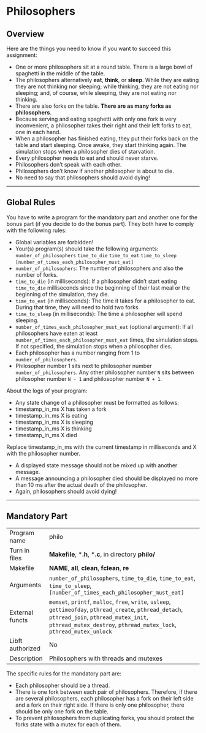 # Philosophers

## Overview
Here are the things you need to know if you want to succeed this assignment:
-	One or more philosophers sit at a round table. There is a large bowl of spaghetti in the middle of the table.
-	The philosophers alternatively **eat**, **think**, or **sleep**. While they are eating they are not thinking nor sleeping; while thinking, they are not eating nor sleeping; and, of course, while sleeping, they are not eating nor thinking.
-	There are also forks on the table. **There are as many forks as philosophers**.
-	Because serving and eating spaghetti with only one fork is very inconvenient, a philosopher takes their right and their left forks to eat, one in each hand.
-	When a philosopher has finished eating, they put their forks back on the table and start sleeping. Once awake, they start thinking again. The simulation stops when a philosopher dies of starvation.
-	Every philosopher needs to eat and should never starve.
-	Philosophers don’t speak with each other.
-	Philosophers don’t know if another philosopher is about to die.
-	No need to say that philosophers should avoid dying!

---

## Global Rules
You have to write a program for the mandatory part and another one for the bonus part
(if you decide to do the bonus part). They both have to comply with the following rules:
- Global variables are forbidden!
- Your(s) program(s) should take the following arguments: `number_of_philosophers` `time_to_die` `time_to_eat` `time_to_sleep` `[number_of_times_each_philosopher_must_eat]`
- `number_of_philosophers`: The number of philosophers and also the number of forks.
- `time_to_die` (in milliseconds): If a philosopher didn’t start eating `time_to_die` milliseconds since the beginning of their last meal or the beginning of the simulation, they die.
- `time_to_eat` (in milliseconds): The time it takes for a philosopher to eat. During that time, they will need to hold two forks.
- `time_to_sleep` (in milliseconds): The time a philosopher will spend sleeping.
- `number_of_times_each_philosopher_must_eat` (optional argument): If all philosophers have eaten at least `number_of_times_each_philosopher_must_eat` times, the simulation stops. If not specified, the simulation stops when a philosopher dies.
- Each philosopher has a number ranging from 1 to `number_of_philosophers`.
- Philosopher number 1 sits next to philosopher number `number_of_philosophers`. Any other philosopher number `N` sits between philosopher number `N - 1` and philosopher number `N + 1`.

About the logs of your program:
- Any state change of a philosopher must be formatted as follows:
- timestamp_in_ms X has taken a fork
- timestamp_in_ms X is eating
- timestamp_in_ms X is sleeping
- timestamp_in_ms X is thinking
- timestamp_in_ms X died

Replace timestamp_in_ms with the current timestamp in milliseconds
and X with the philosopher number.

- A displayed state message should not be mixed up with another message.
- A message announcing a philosopher died should be displayed no more than 10 ms after the actual death of the philosopher.
- Again, philosophers should avoid dying!

---

## Mandatory Part
|	|	|
----|----
Program name | philo
Turn in files | **Makefile**, ***.h**, ***.c**, in directory **philo/**
Makefile | **NAME**, **all**, **clean**, **fclean**, **re**
Arguments | `number_of_philosophers`,  `time_to_die`, `time_to_eat`, `time_to_sleep`, `[number_of_times_each_philosopher_must_eat]`
External functs | `memset`, `printf`, `malloc`, `free`, `write`, `usleep`, `gettimeofday`, `pthread_create`, `pthread_detach`, `pthread_join`, `pthread_mutex_init`, `pthread_mutex_destroy`, `pthread_mutex_lock`, `pthread_mutex_unlock`
Libft authorized | No
Description | Philosophers with threads and mutexes

The specific rules for the mandatory part are:
- Each philosopher should be a thread.
- There is one fork between each pair of philosophers. Therefore, if there are several philosophers, each philosopher has a fork on their left side and a fork on their right side. If there is only one philosopher, there should be only one fork on the table.
- To prevent philosophers from duplicating forks, you should protect the forks state with a mutex for each of them.